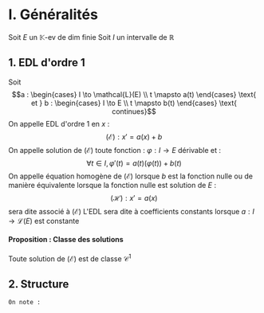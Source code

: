 # I. Généralités
Soit $E$ un $\mathbb{K}$-ev de dim finie
Soit $I$ un intervalle de $\mathbb{R}$ 
## 1. EDL d'ordre 1
Soit 
$$a : \begin{cases}
I \to \mathcal{L}(E) \\
t \mapsto a(t)
\end{cases} \text{ et } b : \begin{cases}
I \to E \\
t \mapsto b(t)
\end{cases} \text{ continues}$$
On appelle EDL d'ordre $1$ en $x$ : 
$$(\mathcal{E}) : x' = a(x) + b$$
On appelle solution de $(\mathcal{E})$ toute fonction : $\varphi : I \to E$ dérivable et : 
$$\forall t\in I, \varphi'(t) = a(t)(\varphi(t)) + b(t)$$
On appelle équation homogène de $(\mathcal{E})$ lorsque $b$ est la fonction nulle ou de manière équivalente lorsque la fonction nulle est solution de $E$ : 
$$(\mathcal{H}) : x' = a(x) $$
sera dite associé à $(\mathcal{E})$ 
L'EDL sera dite à coefficients constants lorsque $a:I\to \mathcal{L}(E)$ est constante

#### Proposition : Classe des solutions
Toute solution de $(\mathcal{E})$ est de classe $\mathcal{C}^{1}$

## 2. Structure
	0n note : 